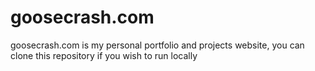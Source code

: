# goosecrash.com
goosecrash.com is my personal portfolio and projects website, you can clone this repository if you wish to run locally

